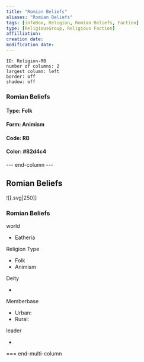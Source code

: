 ```yaml
---
title: "Romian Beliefs"
aliases: "Romian Beliefs"
tags: [infoBox, Religion, Romian Beliefs, Faction]
type: [ReligiousGroup, Religious Faction]
affilliation: 
creation date:  
modification date: 
---
```



```start-multi-column  
ID: Religion-RB  
number of columns: 2  
largest column: left
border: off
shadow: off
```

### Romian Beliefs

#### Type: Folk

#### Form: Animism

#### Code: RB

#### **Color:** #82d4c4

--- end-column ---
<html>
    <div class="infobox">
        <div class="heading">
            <h2>Romian Beliefs</h2>
        </div>
    </div>
</html>

![[.svg|250]]

<html>
    <div class="infobox">
        <div class="infobox-group">
            <div class="heading">
                <h3>Romian Beliefs</h3>
            </div>
            <div class="infobox-datarow">
                <p class="data-heading">world</p>
                <ul class="data-content">
                    <li>Eatheria</li>
                </ul>
            </div>
            <div class="infobox-datarow">
                <p class="data-heading">Religion Type</p>
                <ul class="data-content">
                    <li>Folk</li>
                    <li>Animism</li>
                </ul>
            </div>
            <div class="infobox-datarow">
                <p class="data-heading">Deity</p>
                <ul class="data-content">
                    <li></li>
                </ul>
            </div>
            <div class="infobox-datarow">
                <p class="data-heading">Memberbase</p>
                <ul class="data-content">
                    <li>Urban: </li>
                    <li>Rural: </li>
                </ul>
            </div>
            <div class="infobox-datarow">
                <p class="data-heading">leader</p>
                <ul class="data-content">
                    <li></li>
                </ul>
            </div>
        </div>
    </div>
</div>
</html>

=== end-multi-column
